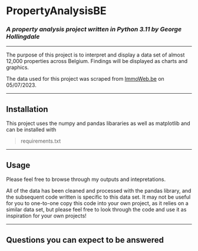 # PropertyAnalysisBE
### *A property analysis project written in Python 3.11 by George Hollingdale*
***
The purpose of this project is to interpret and display a data set of almost 12,000 properties across Belgium. Findings will be displayed as charts and graphics.

The data used for this project was scraped from [ImmoWeb.be](https://www.immoweb.be/en) on 05/07/2023.
***
## Installation
This project uses the numpy and pandas libararies as well as matplotlib and can be installed with
> requirements.txt
***
## Usage
Please feel free to browse through my outputs and intepretations.

All of the data has been cleaned and processed with the pandas library, and the subsequent code written is specific to this data set. It may not be useful for you to one-to-one copy this code into your own project, as it relies on a similar data set, but please feel free to look through the code and use it as inspiration for your own projects!
***
## Questions you can expect to be answered
